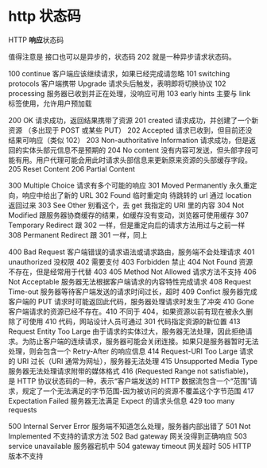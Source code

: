 # http 状态码

HTTP **响应**状态码

值得注意是 接口也可以是异步的，状态码 202 就是一种异步请求状态码。

100 continue 客户端应该继续请求，如果已经完成请忽略
101 switching protocols 客户端携带 Upgrade 请求头后触发，表明即将切换协议
102 processing 服务器已收到并正在处理，没响应可用
103 early hints 主要与 link 标签使用，允许用户预加载

200 OK 请求成功，返回结果携带了资源
201 created 请求成功，并创建了一个新资源 （多出现于 POST 或某些 PUT）
202 Accepted 请求已收到，但目前还没结果可响应（类似 102）
203 Non-authoritative Information 请求成功，但是返回的实体头部元信息不是预期的
204 No content 没有内容可发送，但头部字段可能有用。用户代理可能会用此时请求头部信息来更新原来资源的头部缓存字段。
205 Reset Content
206 Partial Content

300 Multiple Choice 请求有多个可能的响应
301 Moved Permanently 永久重定向，响应中给出了新的 URL
302 Found 临时重定向
待跳转的 url 通过 location 返回过来
303 See Other 别看这个，去 get 我指定的 URI 里的内容
304 Not Modified 跟服务器协商缓存的结果，如缓存没有变动，浏览器可使用缓存
307 Temporary Redirect 跟 302 一样，但是重定向后的请求方法用过与之前一样
308 Permanent Redirect 跟 301 一样，同上

400 Bad Request 客户端错误的请求语法或请求路由，服务端不会处理请求
401 unauthorized 没权限
402 需要支付
403 Forbidden 禁止
404 Not Found 资源不存在，但是经常用于代替 403
405 Method Not Allowed 请求方法不支持
406 Not Acceptable 服务器无法根据客户端请求的内容特性完成请求
408 Request Time-out 服务器等待客户端发送的请求时间过长，超时
409 Confict 服务器完成客户端的 PUT 请求时可能返回此代码，服务器处理请求时发生了冲突
410 Gone 客户端请求的资源已经不存在。410 不同于 404，如果资源以前有现在被永久删除了可使用 410 代码，网站设计人员可通过 301 代码指定资源的新位置
413 Request Entity Too Large 由于请求的实体过大，服务器无法处理，因此拒绝请求。为防止客户端的连续请求，服务器可能会关闭连接。如果只是服务器暂时无法处理，则会包含一个 Retry-After 的响应信息
414 Request-URI Too Large 请求的 URI 过长（URI 通常为网址），服务器无法处理
415 Unsupported Media Type 服务器无法处理请求附带的媒体格式
416 (Requested Range not satisfiable)，是 HTTP 协议状态码的一种，表示“客户端发送的 HTTP 数据流包含一个“范围”请求，规定了一个无法满足的字节范围-因为被访问的资源不覆盖这个字节范围
417 Expectation Failed 服务器无法满足 Expect 的请求头信息
429 too many requests

500 Internal Server Error 服务端不知道怎么处理，服务器内部出错了
501 Not Implemented 不支持的请求方法
502 Bad gateway 网关没得到正确响应
503 service unavailable 服务器宕机中
504 gateway timeout 网关超时
505 HTTP 版本不支持
